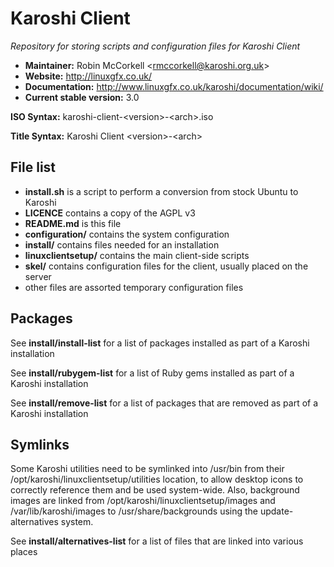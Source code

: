 # Karoshi Client

*Repository for storing scripts and configuration files for Karoshi Client*

- **Maintainer:** Robin McCorkell &lt;rmccorkell@karoshi.org.uk&gt;
- **Website:** http://linuxgfx.co.uk/
- **Documentation:** http://www.linuxgfx.co.uk/karoshi/documentation/wiki/
- **Current stable version:** 3.0

**ISO Syntax:** karoshi-client-&lt;version&gt;-&lt;arch&gt;.iso

**Title Syntax:** Karoshi Client &lt;version&gt;-&lt;arch&gt;

## File list

- **install.sh** is a script to perform a conversion from stock Ubuntu to Karoshi
- **LICENCE** contains a copy of the AGPL v3
- **README.md** is this file
- **configuration/** contains the system configuration
- **install/** contains files needed for an installation
- **linuxclientsetup/** contains the main client-side scripts
- **skel/** contains configuration files for the client, usually placed on the server
- other files are assorted temporary configuration files

## Packages

See **install/install-list** for a list of packages installed as part of a Karoshi installation

See **install/rubygem-list** for a list of Ruby gems installed as part of a Karoshi installation

See **install/remove-list** for a list of packages that are removed as part of a Karoshi installation

## Symlinks

Some Karoshi utilities need to be symlinked into /usr/bin from their /opt/karoshi/linuxclientsetup/utilities location,
to allow desktop icons to correctly reference them and be used system-wide. Also, background images are linked from
/opt/karoshi/linuxclientsetup/images and /var/lib/karoshi/images to /usr/share/backgrounds using the update-alternatives
system.

See **install/alternatives-list** for a list of files that are linked into various places
